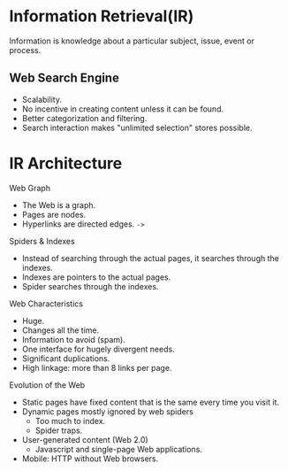 # Information Retrieval(IR)
Information is knowledge about a particular subject, issue, event or process.

## Web Search Engine
* Scalability.
* No incentive in creating content unless it can be found.
* Better categorization and filtering.
* Search interaction makes "unlimited selection" stores possible.

# IR Architecture

Web Graph
* The Web is a graph.
* Pages are nodes.
* Hyperlinks are directed edges. `->`

Spiders & Indexes
* Instead of searching through the actual pages, it searches through the indexes.
* Indexes are pointers to the actual pages.
* Spider searches through the indexes.

Web Characteristics
* Huge.
* Changes all the time.
* Information to avoid (spam).
* One interface for hugely divergent needs.
* Significant duplications.
* High linkage: more than 8 links per page.

Evolution of the Web
* Static pages have fixed content that is the same every time you visit it.
* Dynamic pages mostly ignored by web spiders
  * Too much to index.
  * Spider traps.
* User-generated content (Web 2.0)
  * Javascript and single-page Web applications.
* Mobile: HTTP without Web browsers.
